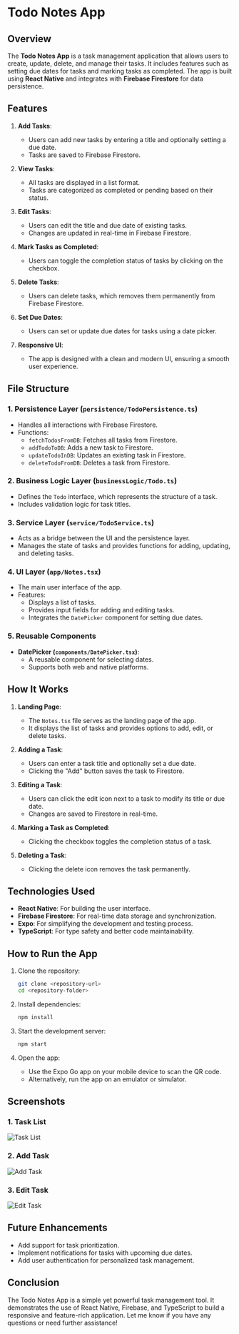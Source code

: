# Todo Notes App

## Overview

The **Todo Notes App** is a task management application that allows users to create, update, delete, and manage their tasks. It includes features such as setting due dates for tasks and marking tasks as completed. The app is built using **React Native** and integrates with **Firebase Firestore** for data persistence.

## Features

1. **Add Tasks**:
   - Users can add new tasks by entering a title and optionally setting a due date.
   - Tasks are saved to Firebase Firestore.

2. **View Tasks**:
   - All tasks are displayed in a list format.
   - Tasks are categorized as completed or pending based on their status.

3. **Edit Tasks**:
   - Users can edit the title and due date of existing tasks.
   - Changes are updated in real-time in Firebase Firestore.

4. **Mark Tasks as Completed**:
   - Users can toggle the completion status of tasks by clicking on the checkbox.

5. **Delete Tasks**:
   - Users can delete tasks, which removes them permanently from Firebase Firestore.

6. **Set Due Dates**:
   - Users can set or update due dates for tasks using a date picker.

7. **Responsive UI**:
   - The app is designed with a clean and modern UI, ensuring a smooth user experience.

## File Structure

### 1. **Persistence Layer (`persistence/TodoPersistence.ts`)**
   - Handles all interactions with Firebase Firestore.
   - Functions:
     - `fetchTodosFromDB`: Fetches all tasks from Firestore.
     - `addTodoToDB`: Adds a new task to Firestore.
     - `updateTodoInDB`: Updates an existing task in Firestore.
     - `deleteTodoFromDB`: Deletes a task from Firestore.

### 2. **Business Logic Layer (`businessLogic/Todo.ts`)**
   - Defines the `Todo` interface, which represents the structure of a task.
   - Includes validation logic for task titles.

### 3. **Service Layer (`service/TodoService.ts`)**
   - Acts as a bridge between the UI and the persistence layer.
   - Manages the state of tasks and provides functions for adding, updating, and deleting tasks.

### 4. **UI Layer (`app/Notes.tsx`)**
   - The main user interface of the app.
   - Features:
     - Displays a list of tasks.
     - Provides input fields for adding and editing tasks.
     - Integrates the `DatePicker` component for setting due dates.

### 5. **Reusable Components**
   - **DatePicker (`components/DatePicker.tsx`)**:
     - A reusable component for selecting dates.
     - Supports both web and native platforms.

## How It Works

1. **Landing Page**:
   - The `Notes.tsx` file serves as the landing page of the app.
   - It displays the list of tasks and provides options to add, edit, or delete tasks.

2. **Adding a Task**:
   - Users can enter a task title and optionally set a due date.
   - Clicking the "Add" button saves the task to Firestore.

3. **Editing a Task**:
   - Users can click the edit icon next to a task to modify its title or due date.
   - Changes are saved to Firestore in real-time.

4. **Marking a Task as Completed**:
   - Clicking the checkbox toggles the completion status of a task.

5. **Deleting a Task**:
   - Clicking the delete icon removes the task permanently.

## Technologies Used

- **React Native**: For building the user interface.
- **Firebase Firestore**: For real-time data storage and synchronization.
- **Expo**: For simplifying the development and testing process.
- **TypeScript**: For type safety and better code maintainability.

## How to Run the App

1. Clone the repository:
   ```bash
   git clone <repository-url>
   cd <repository-folder>
   ```

2. Install dependencies:
   ```bash
   npm install
   ```

3. Start the development server:
   ```bash
   npm start
   ```

4. Open the app:
   - Use the Expo Go app on your mobile device to scan the QR code.
   - Alternatively, run the app on an emulator or simulator.

## Screenshots

### 1. Task List
![Task List](list.png)

### 2. Add Task
![Add Task](\assets\images\add-task.png)

### 3. Edit Task
![Edit Task](\assets\images\edit-task.png)

## Future Enhancements

- Add support for task prioritization.
- Implement notifications for tasks with upcoming due dates.
- Add user authentication for personalized task management.

## Conclusion

The Todo Notes App is a simple yet powerful task management tool. It demonstrates the use of React Native, Firebase, and TypeScript to build a responsive and feature-rich application. Let me know if you have any questions or need further assistance!